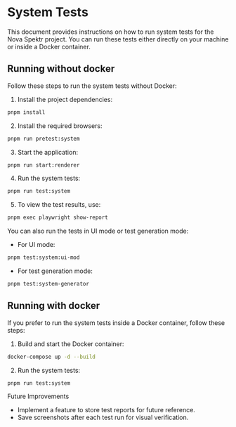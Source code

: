  # System Tests

This document provides instructions on how to run system tests for the Nova Spektr project. You can run these tests either directly on your machine or inside a Docker container.

 ## Running without docker

 Follow these steps to run the system tests without Docker:

1. Install the project dependencies:
 ```bash
 pnpm install
 ```

2. Install the required browsers:
 ```bash
 pnpm run pretest:system
 ```

3. Start the application:
 ```bash
 pnpm run start:renderer
 ```

4. Run the system tests:
 ```bash
 pnpm run test:system
 ```

5. To view the test results, use:
 ```bash
 pnpm exec playwright show-report
 ```

You can also run the tests in UI mode or test generation mode:

- For UI mode:
```bash
pnpm test:system:ui-mod
```

- For test generation mode:
```bash
pnpm test:system-generator
```

 ## Running with docker

If you prefer to run the system tests inside a Docker container, follow these steps:

1. Build and start the Docker container:
 ```bash
 docker-compose up -d --build
 ```

2. Run the system tests:
 ```bash
 pnpm run test:system
 ```

Future Improvements

- Implement a feature to store test reports for future reference.
- Save screenshots after each test run for visual verification.
